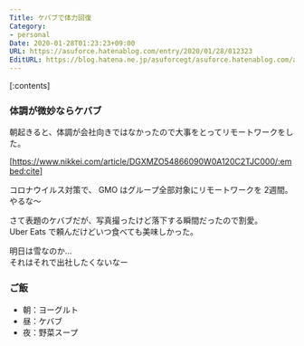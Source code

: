 ```yaml
---
Title: ケバブで体力回復
Category:
- personal
Date: 2020-01-28T01:23:23+09:00
URL: https://asuforce.hatenablog.com/entry/2020/01/28/012323
EditURL: https://blog.hatena.ne.jp/asuforcegt/asuforce.hatenablog.com/atom/entry/26006613503526909
---
```


[:contents]

###  体調が微妙ならケバブ

朝起きると、体調が会社向きではなかったので大事をとってリモートワークをした。

[https://www.nikkei.com/article/DGXMZO54866090W0A120C2TJC000/:embed:cite]

コロナウイルス対策で、 GMO はグループ全部対象にリモートワークを 2週間。やるな～

さて表題のケバブだが、写真撮ったけど落下する瞬間だったので割愛。  
Uber Eats で頼んだけどいつ食べても美味しかった。

明日は雪なのか...  
それはそれで出社したくないなー

### ご飯

- 朝：ヨーグルト
- 昼：ケバブ
- 夜：野菜スープ

